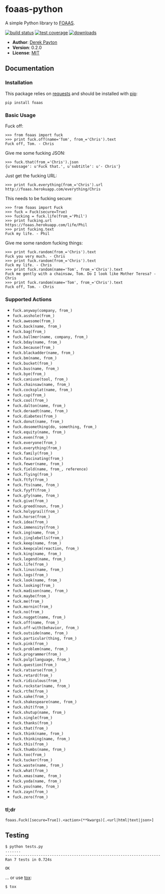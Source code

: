 foaas-python
============

A simple Python library to [FOAAS].

[![build status](https://secure.travis-ci.org/dmpayton/foaas-python.png)](http://travis-ci.org/dmpayton/foaas-python)
[![test coverage](https://coveralls.io/repos/dmpayton/foaas-python/badge.png)](https://coveralls.io/r/dmpayton/foaas-python)
[![downloads](https://pypip.in/d/foaas/badge.png)](https://crate.io/packages/foaas/)

* **Author**: [Derek Payton]
* **Version**: 0.2.0
* **License**: [MIT]

Documentation
-------------

### Installation

This package relies on [requests] and should be installed with [pip]:

```
pip install foaas
```

### Basic Usage

Fuck off:

```
>>> from foaas import fuck
>>> print fuck.off(name='Tom', from_='Chris').text
Fuck off, Tom. - Chris
```

Give me some fucking JSON:

```
>>> fuck.that(from_='Chris').json
{u'message': u'Fuck that.', u'subtitle': u'- Chris'}
```

Just get the fucking URL:

```
>>> print fuck.everything(from_='Chris').url
http://foaas.herokuapp.com/everything/Chris
```

This needs to be fucking secure:

```
>>> from foaas import Fuck
>>> fuck = Fuck(secure=True)
>>> fucking = fuck.life(from_='Phil')
>>> print fucking.url
https://foaas.herokuapp.com/life/Phil
>>> print fucking.text
Fuck my life. - Phil
```

Give me some random fucking things:

```
>>> print fuck.random(from_='Chris').text
Fuck you very much. - Chris
>>> print fuck.random(from_='Chris').text
Fuck my life. - Chris
>>> print fuck.random(name='Tom', from_='Chris').text
Fuck me gently with a chainsaw, Tom. Do I look like Mother Teresa? - Chris
>>> print fuck.random(name='Tom', from_='Chris').text
Fuck off, Tom. - Chris
```

### Supported Actions

   * `fuck.anyway(company, from_)`
   * `fuck.asshole(from_)`
   * `fuck.awesome(from_)`
   * `fuck.back(name, from_)`
   * `fuck.bag(from_)`
   * `fuck.ballmer(name, company, from_)`
   * `fuck.bday(name, from_)`
   * `fuck.because(from_)`
   * `fuck.blackadder(name, from_)`
   * `fuck.bm(name, from_)`
   * `fuck.bucket(from_)`
   * `fuck.bus(name, from_)`
   * `fuck.bye(from_)`
   * `fuck.caniuse(tool, from_)`
   * `fuck.chainsaw(name, from_)`
   * `fuck.cocksplat(name, from_)`
   * `fuck.cup(from_)`
   * `fuck.cool(from_)`
   * `fuck.dalton(name, from_)`
   * `fuck.deraadt(name, from_)`
   * `fuck.diabetes(from_)`
   * `fuck.donut(name, from_)`
   * `fuck.dosomething(do, something, from_)`
   * `fuck.equity(name, from_)`
   * `fuck.even(from_)`
   * `fuck.everyone(from_)`
   * `fuck.everything(from_)`
   * `fuck.family(from_)`
   * `fuck.fascinating(from_)`
   * `fuck.fewer(name, from_)`
   * `fuck.field(name, from_, reference)`
   * `fuck.flying(from_)`
   * `fuck.ftfy(from_)`
   * `fuck.fts(name, from_)`
   * `fuck.fyyff(from_)`
   * `fuck.gfy(name, from_)`
   * `fuck.give(from_)`
   * `fuck.greed(noun, from_)`
   * `fuck.holygrail(from_)`
   * `fuck.horse(from_)`
   * `fuck.idea(from_)`
   * `fuck.immensity(from_)`
   * `fuck.ing(name, from_)`
   * `fuck.jinglebells(from_)`
   * `fuck.keep(name, from_)`
   * `fuck.keepcalm(reaction, from_)`
   * `fuck.king(name, from_)`
   * `fuck.legend(name, from_)`
   * `fuck.life(from_)`
   * `fuck.linus(name, from_)`
   * `fuck.logs(from_)`
   * `fuck.look(name, from_)`
   * `fuck.looking(from_)`
   * `fuck.madison(name, from_)`
   * `fuck.maybe(from_)`
   * `fuck.me(from_)`
   * `fuck.mornin(from_)`
   * `fuck.no(from_)`
   * `fuck.nugget(name, from_)`
   * `fuck.off(name, from_)`
   * `fuck.off-with(behavior, from_)`
   * `fuck.outside(name, from_)`
   * `fuck.particular(thing, from_)`
   * `fuck.pink(from_)`
   * `fuck.problem(name, from_)`
   * `fuck.programmer(from_)`
   * `fuck.pulp(language, from_)`
   * `fuck.question(from_)`
   * `fuck.ratsarse(from_)`
   * `fuck.retard(from_)`
   * `fuck.ridiculous(from_)`
   * `fuck.rockstar(name, from_)`
   * `fuck.rtfm(from_)`
   * `fuck.sake(from_)`
   * `fuck.shakespeare(name, from_)`
   * `fuck.shit(from_)`
   * `fuck.shutup(name, from_)`
   * `fuck.single(from_)`
   * `fuck.thanks(from_)`
   * `fuck.that(from_)`
   * `fuck.think(name, from_)`
   * `fuck.thinking(name, from_)`
   * `fuck.this(from_)`
   * `fuck.thumbs(name, from_)`
   * `fuck.too(from_)`
   * `fuck.tucker(from_)`
   * `fuck.waste(name, from_)`
   * `fuck.what(from_)`
   * `fuck.xmas(name, from_)`
   * `fuck.yoda(name, from_)`
   * `fuck.you(name, from_)`
   * `fuck.zayn(from_)`
   * `fuck.zero(from_)`

### tl;dr

```
foaas.Fuck([secure=True]).<action>(**kwargs)[.<url|html|text|json>]
```

Testing
-------

```
$ python tests.py
.......
----------------------------------------------------------------------
Ran 7 tests in 0.724s

OK
```

... or use [tox]:

```
$ tox
```

[FOAAS]: http://foaas.com/
[Derek Payton]: http://dmpayton.com
[MIT]: https://github.com/dmpayton/foaas-python/blob/master/LICENSE
[requests]: http://python-requests.org/
[pip]: http://www.pip-installer.org/
[tox]: https://tox.readthedocs.org/
